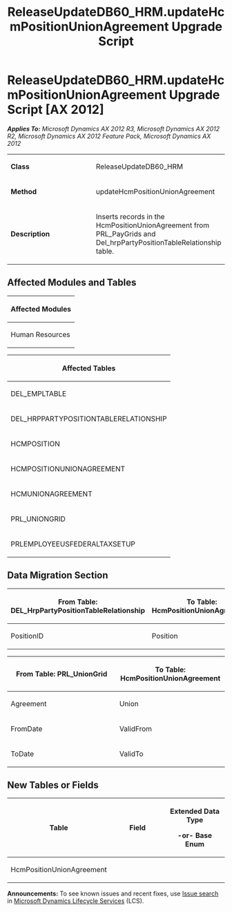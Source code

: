 ﻿---
title: ReleaseUpdateDB60_HRM.updateHcmPositionUnionAgreement Upgrade Script
TOCTitle: ReleaseUpdateDB60_HRM.updateHcmPositionUnionAgreement Upgrade Script
ms:assetid: 131dab7d-7a94-b8db-b79d-008f60368f16
ms:mtpsurl: https://msdn.microsoft.com/en-us/library/JJ718479(v=AX.60)
ms:contentKeyID: 49706765
ms.date: 05/18/2015
mtps_version: v=AX.60
---

# ReleaseUpdateDB60\_HRM.updateHcmPositionUnionAgreement Upgrade Script [AX 2012]


_**Applies To:** Microsoft Dynamics AX 2012 R3, Microsoft Dynamics AX 2012 R2, Microsoft Dynamics AX 2012 Feature Pack, Microsoft Dynamics AX 2012_

<table>
<colgroup>
<col style="width: 50%" />
<col style="width: 50%" />
</colgroup>
<tbody>
<tr class="odd">
<td><p><strong>Class</strong></p></td>
<td><p>ReleaseUpdateDB60_HRM</p></td>
</tr>
<tr class="even">
<td><p><strong>Method</strong></p></td>
<td><p>updateHcmPositionUnionAgreement</p></td>
</tr>
<tr class="odd">
<td><p><strong>Description</strong></p></td>
<td><p>Inserts records in the HcmPositionUnionAgreement from PRL_PayGrids and Del_hrpPartyPositionTableRelationship table.</p></td>
</tr>
</tbody>
</table>


## Affected Modules and Tables

<table>
<colgroup>
<col style="width: 100%" />
</colgroup>
<thead>
<tr class="header">
<th><p>Affected Modules</p></th>
</tr>
</thead>
<tbody>
<tr class="odd">
<td><p>Human Resources</p></td>
</tr>
</tbody>
</table>


<table>
<colgroup>
<col style="width: 100%" />
</colgroup>
<thead>
<tr class="header">
<th><p>Affected Tables</p></th>
</tr>
</thead>
<tbody>
<tr class="odd">
<td><p>DEL_EMPLTABLE</p></td>
</tr>
<tr class="even">
<td><p>DEL_HRPPARTYPOSITIONTABLERELATIONSHIP</p></td>
</tr>
<tr class="odd">
<td><p>HCMPOSITION</p></td>
</tr>
<tr class="even">
<td><p>HCMPOSITIONUNIONAGREEMENT</p></td>
</tr>
<tr class="odd">
<td><p>HCMUNIONAGREEMENT</p></td>
</tr>
<tr class="even">
<td><p>PRL_UNIONGRID</p></td>
</tr>
<tr class="odd">
<td><p>PRLEMPLOYEEUSFEDERALTAXSETUP</p></td>
</tr>
</tbody>
</table>


## Data Migration Section

<table>
<colgroup>
<col style="width: 50%" />
<col style="width: 50%" />
</colgroup>
<thead>
<tr class="header">
<th><p>From Table: DEL_HrpPartyPositionTableRelationship</p></th>
<th><p>To Table: HcmPositionUnionAgreement</p></th>
</tr>
</thead>
<tbody>
<tr class="odd">
<td><p>PositionID</p></td>
<td><p>Position</p></td>
</tr>
</tbody>
</table>


<table>
<colgroup>
<col style="width: 50%" />
<col style="width: 50%" />
</colgroup>
<thead>
<tr class="header">
<th><p>From Table: PRL_UnionGrid</p></th>
<th><p>To Table: HcmPositionUnionAgreement</p></th>
</tr>
</thead>
<tbody>
<tr class="odd">
<td><p>Agreement</p></td>
<td><p>Union</p></td>
</tr>
<tr class="even">
<td><p>FromDate</p></td>
<td><p>ValidFrom</p></td>
</tr>
<tr class="odd">
<td><p>ToDate</p></td>
<td><p>ValidTo</p></td>
</tr>
</tbody>
</table>


## New Tables or Fields

<table>
<colgroup>
<col style="width: 33%" />
<col style="width: 33%" />
<col style="width: 33%" />
</colgroup>
<thead>
<tr class="header">
<th><p>Table</p></th>
<th><p>Field</p></th>
<th><p>Extended Data Type</p>
<p>-or- Base Enum</p></th>
</tr>
</thead>
<tbody>
<tr class="odd">
<td><p>HcmPositionUnionAgreement</p></td>
<td><p></p></td>
<td><p></p></td>
</tr>
</tbody>
</table>

  
**Announcements:** To see known issues and recent fixes, use [Issue search](http://go.microsoft.com/fwlink/?linkid=389258) in [Microsoft Dynamics Lifecycle Services](http://go.microsoft.com/fwlink/?linkid=306505) (LCS).

